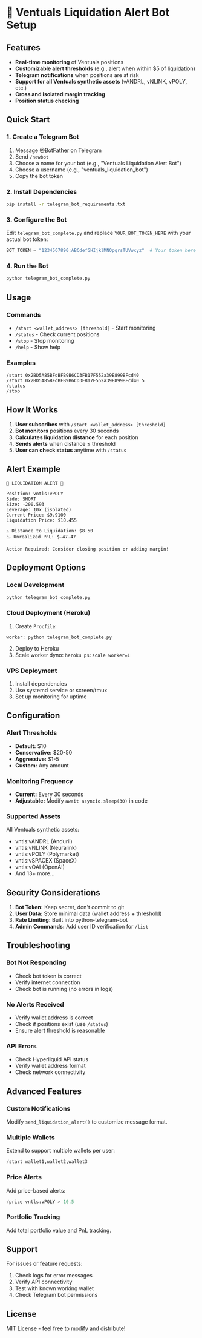 # 🤖 Ventuals Liquidation Alert Bot Setup

## Features

- **Real-time monitoring** of Ventuals positions
- **Customizable alert thresholds** (e.g., alert when within $5 of liquidation)
- **Telegram notifications** when positions are at risk
- **Support for all Ventuals synthetic assets** (vANDRL, vNLINK, vPOLY, etc.)
- **Cross and isolated margin tracking**
- **Position status checking**

## Quick Start

### 1. Create a Telegram Bot

1. Message [@BotFather](https://t.me/botfather) on Telegram
2. Send `/newbot`
3. Choose a name for your bot (e.g., "Ventuals Liquidation Alert Bot")
4. Choose a username (e.g., "ventuals_liquidation_bot")
5. Copy the bot token

### 2. Install Dependencies

```bash
pip install -r telegram_bot_requirements.txt
```

### 3. Configure the Bot

Edit `telegram_bot_complete.py` and replace `YOUR_BOT_TOKEN_HERE` with your actual bot token:

```python
BOT_TOKEN = "1234567890:ABCdefGHIjklMNOpqrsTUVwxyz"  # Your token here
```

### 4. Run the Bot

```bash
python telegram_bot_complete.py
```

## Usage

### Commands

- `/start <wallet_address> [threshold]` - Start monitoring
- `/status` - Check current positions
- `/stop` - Stop monitoring
- `/help` - Show help

### Examples

```
/start 0x2BD5A85BFdBFB9B6CD3FB17F552a39E899BFcd40
/start 0x2BD5A85BFdBFB9B6CD3FB17F552a39E899BFcd40 5
/status
/stop
```

## How It Works

1. **User subscribes** with `/start <wallet_address> [threshold]`
2. **Bot monitors** positions every 30 seconds
3. **Calculates liquidation distance** for each position
4. **Sends alerts** when distance ≤ threshold
5. **User can check status** anytime with `/status`

## Alert Example

```
🚨 LIQUIDATION ALERT 🚨

Position: vntls:vPOLY
Side: SHORT
Size: -200.593
Leverage: 10x (isolated)
Current Price: $9.9100
Liquidation Price: $10.455

⚠️ Distance to Liquidation: $8.50
📉 Unrealized PnL: $-47.47

Action Required: Consider closing position or adding margin!
```

## Deployment Options

### Local Development
```bash
python telegram_bot_complete.py
```

### Cloud Deployment (Heroku)
1. Create `Procfile`:
```
worker: python telegram_bot_complete.py
```
2. Deploy to Heroku
3. Scale worker dyno: `heroku ps:scale worker=1`

### VPS Deployment
1. Install dependencies
2. Use systemd service or screen/tmux
3. Set up monitoring for uptime

## Configuration

### Alert Thresholds
- **Default:** $10
- **Conservative:** $20-50
- **Aggressive:** $1-5
- **Custom:** Any amount

### Monitoring Frequency
- **Current:** Every 30 seconds
- **Adjustable:** Modify `await asyncio.sleep(30)` in code

### Supported Assets
All Ventuals synthetic assets:
- vntls:vANDRL (Anduril)
- vntls:vNLINK (Neuralink) 
- vntls:vPOLY (Polymarket)
- vntls:vSPACEX (SpaceX)
- vntls:vOAI (OpenAI)
- And 13+ more...

## Security Considerations

1. **Bot Token:** Keep secret, don't commit to git
2. **User Data:** Store minimal data (wallet address + threshold)
3. **Rate Limiting:** Built into python-telegram-bot
4. **Admin Commands:** Add user ID verification for `/list`

## Troubleshooting

### Bot Not Responding
- Check bot token is correct
- Verify internet connection
- Check bot is running (no errors in logs)

### No Alerts Received
- Verify wallet address is correct
- Check if positions exist (use `/status`)
- Ensure alert threshold is reasonable

### API Errors
- Check Hyperliquid API status
- Verify wallet address format
- Check network connectivity

## Advanced Features

### Custom Notifications
Modify `send_liquidation_alert()` to customize message format.

### Multiple Wallets
Extend to support multiple wallets per user:
```python
/start wallet1,wallet2,wallet3
```

### Price Alerts
Add price-based alerts:
```python
/price vntls:vPOLY > 10.5
```

### Portfolio Tracking
Add total portfolio value and PnL tracking.

## Support

For issues or feature requests:
1. Check logs for error messages
2. Verify API connectivity
3. Test with known working wallet
4. Check Telegram bot permissions

## License

MIT License - feel free to modify and distribute!
